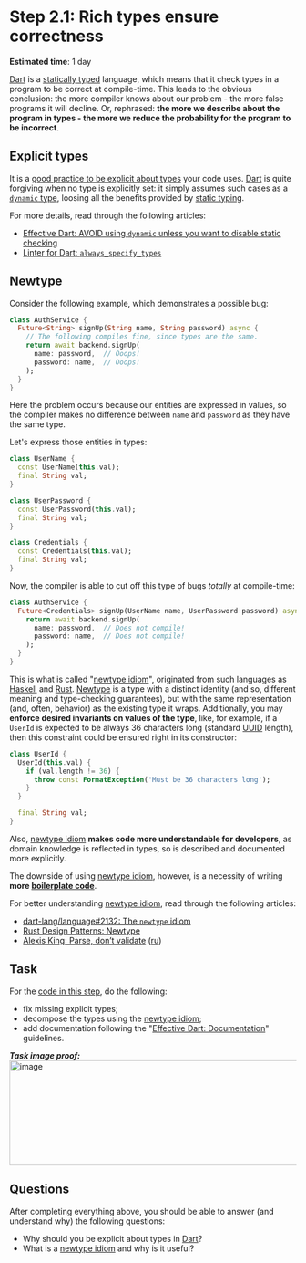 Step 2.1: Rich types ensure correctness
=======================================

**Estimated time**: 1 day

[Dart] is a [statically typed][1] language, which means that it check types in a program to be correct at compile-time. This leads to the obvious conclusion: the more compiler knows about our problem - the more false programs it will decline. Or, rephrased: **the more we describe about the program in types - the more we reduce the probability for the program to be incorrect**.




## Explicit types

It is a [good practice to be explicit about types][12] your code uses. [Dart] is quite forgiving when no type is explicitly set: it simply assumes such cases as a [`dynamic` type][11], loosing all the benefits provided by [static typing][1].

For more details, read through the following articles:
- [Effective Dart: AVOID using `dynamic` unless you want to disable static checking][12]
- [Linter for Dart: `always_specify_types`][13]




## Newtype

Consider the following example, which demonstrates a possible bug:
```dart
class AuthService {
  Future<String> signUp(String name, String password) async {
    // The following compiles fine, since types are the same.
    return await backend.signUp(
      name: password,  // Ooops!
      password: name,  // Ooops!
    );
  }
}
```
Here the problem occurs because our entities are expressed in values, so the compiler makes no difference between `name` and `password` as they have the same type.

Let's express those entities in types:
```dart
class UserName {
  const UserName(this.val);
  final String val;
}

class UserPassword {
  const UserPassword(this.val);
  final String val;
}

class Credentials {
  const Credentials(this.val);
  final String val;
}
```

Now, the compiler is able to cut off this type of bugs _totally_ at compile-time:
```dart
class AuthService {
  Future<Credentials> signUp(UserName name, UserPassword password) async {
    return await backend.signUp(
      name: password,  // Does not compile!
      password: name,  // Does not compile!
    );
  }
}
```

This is what is called "[newtype idiom][21]", originated from such languages as [Haskell] and [Rust]. [Newtype][21] is a type with a distinct identity (and so, different meaning and type-checking guarantees), but with the same representation (and, often, behavior) as the existing type it wraps. Additionally, you may **enforce desired invariants on values of the type**, like, for example, if a `UserId` is expected to be always 36 characters long (standard [UUID] length), then this constraint could be ensured right in its constructor:
```dart
class UserId {
  UserId(this.val) {
    if (val.length != 36) {
      throw const FormatException('Must be 36 characters long');
    }
  }

  final String val;
}
```

Also, [newtype idiom][21] **makes code more understandable for developers**, as domain knowledge is reflected in types, so is described and documented more explicitly.

The downside of using [newtype idiom][21], however, is a necessity of writing **more [boilerplate code][25]**.

For better understanding [newtype idiom][21], read through the following articles:
- [dart-lang/language#2132: The `newtype` idiom][21]
- [Rust Design Patterns: Newtype][24]
- [Alexis King: Parse, don’t validate][22] ([ru][23])




## Task

For the [code in this step](task.dart), do the following:
- fix missing explicit types;
- decompose the types using the [newtype idiom][21];
- add documentation following the "[Effective Dart: Documentation]" guidelines.


**_Task image proof:_**
<img width="915" height="184" alt="image" src="https://github.com/user-attachments/assets/38d5594b-501a-4560-8351-a53004deeec2" />




## Questions

After completing everything above, you should be able to answer (and understand why) the following questions:
- Why should you be explicit about types in [Dart]?
- What is a [newtype idiom][21] and why is it useful?




[Dart]: https://dart.dev
[Effective Dart: Documentation]: https://dart.dev/guides/language/effective-dart/documentation
[Haskell]: https://www.haskell.org
[Rust]: https://www.rust-lang.org
[UUID]: https://en.wikipedia.org/wiki/Universally_unique_identifier

[1]: https://en.wikipedia.org/wiki/Type_system#STATIC
[11]: https://www.educative.io/answers/what-is-a-dynamic-type-in-dart
[12]: https://dart.dev/effective-dart/design#avoid-using-dynamic-unless-you-want-to-disable-static-checking
[13]: https://dart-lang.github.io/linter/lints/always_specify_types.html
[21]: https://github.com/dart-lang/language/issues/2132
[22]: https://lexi-lambda.github.io/blog/2019/11/05/parse-don-t-validate
[23]: https://habr.com/ru/post/498042
[24]: https://rust-unofficial.github.io/patterns/patterns/behavioural/newtype.html
[25]: https://en.wikipedia.org/wiki/Boilerplate_code
